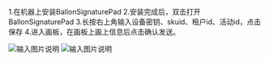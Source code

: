 1.在机器上安装BallonSignaturePad
2.安装完成后，双击打开BallonSignaturePad
3.长按右上角输入设备密钥、skuid、租户id、活动id，点击保存
4.进入画板，在画板上画上信息后点击确认发送。

![输入图片说明](https://foruda.gitee.com/images/1660035224384223580/屏幕截图.png "屏幕截图.png")
![输入图片说明](https://foruda.gitee.com/images/1660035237119446641/屏幕截图.png "屏幕截图.png")